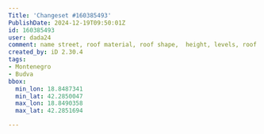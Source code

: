 ```yaml
---
Title: 'Changeset #160385493'
PublishDate: 2024-12-19T09:50:01Z
id: 160385493
user: dada24
comment: name street, roof material, roof shape,  height, levels, roof colour
created_by: iD 2.30.4
tags:
- Montenegro
- Budva
bbox:
  min_lon: 18.8487341
  min_lat: 42.2850047
  max_lon: 18.8490358
  max_lat: 42.2851694

---
```

